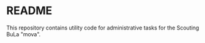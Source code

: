 # README

This repository contains utility code for administrative tasks for the
Scouting BuLa "mova".
